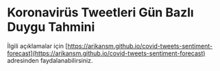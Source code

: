 # Koronavirüs Tweetleri Gün Bazlı Duygu Tahmini
İlgili açıklamalar için [https://arikansm.github.io/covid-tweets-sentiment-forecast](https://arikansm.github.io/covid-tweets-sentiment-forecast) adresinden faydalanabilirsiniz.